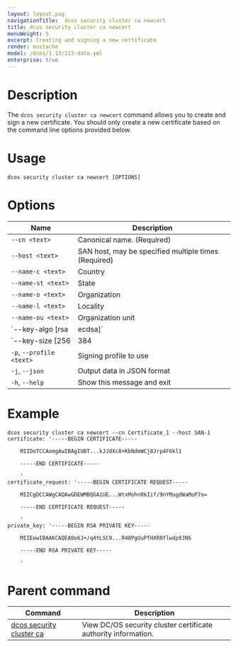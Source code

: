 ```yaml
---
layout: layout.pug
navigationTitle:  dcos security cluster ca newcert
title: dcos security cluster ca newcert
menuWeight: 5
excerpt: Creating and signing a new certificate
render: mustache
model: /dcos/1.13/113-data.yml
enterprise: true
---
```


# Description

The `dcos security cluster ca newcert` command allows you to create and sign a new certificate. You should only create a new certificate based on the command line options provided below.

# Usage

```
dcos security cluster ca newcert [OPTIONS]
```

# Options

| Name | Description|
|----------|---------------|
|`--cn <text>` | Canonical name. (Required)|
| `--host <text>`| SAN host, may be specified multiple times (Required)|
|`--name-c <text>`| Country|
|`--name-st <text>`|State |
|`--name-o <text>`| Organization|
|`--name-l <text>`| Locality|
|`--name-ou <text>`| Organization unit|
|`--key-algo [rsa|ecdsa]`| Key algorithm|
|`--key-size [256|384|521|2048|4096|8192]`| Key size|
|`-p`, `--profile <text>`| Signing profile to use|
|`-j`, `--json`| Output data in JSON format|
|`-h`, `--help`| Show this message and exit|



# Example

```
dcos security cluster ca newcert --cn Certificate_1 --host SAN-1
certificate: '-----BEGIN CERTIFICATE-----

    MIIDoTCCAomgAwIBAgIUBT...kJJdXc8+KbNdmWCj8Jrp4F6kl1

    -----END CERTIFICATE-----

    '
certificate_request: '-----BEGIN CERTIFICATE REQUEST-----

    MIICgDCCAWgCAQAwGDEWMBQGA1UE...WtxMohnRkIif/9nYMugdWaMoP7o=

    -----END CERTIFICATE REQUEST-----

    '
private_key: '-----BEGIN RSA PRIVATE KEY-----

    MIIEowIBAAKCAQEA0o6J+/q4YLSC9...R40PgUuPfHXR0flwdp9JN5

    -----END RSA PRIVATE KEY-----

    '
```

# Parent command

| Command | Description |
|---------|-------------|
| [dcos security cluster ca](/1.13/cli/command-reference/dcos-security/dcos-security-cluster/dcos-security-cluster-ca/) | View DC/OS security cluster certificate authority information. |
